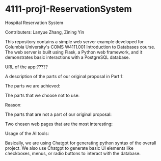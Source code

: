 # 4111-proj1-ReservationSystem

Hospital Reservation System

Contributers: Lanyue Zhang, Zining Yin

This repository contains a simple web server example developed for Columbia University's COMS W4111.001 Introduction to Databases course. The web server is built using Flask, a Python web framework, and it demonstrates basic interactions with a PostgreSQL database.

URL of the app:?????

A description of the parts of our original proposal in Part 1:

The parts we are achieved:

The parts that we choose not to use:

Reason:

The parts that are not a part of our original proposal:

Two chosen web pages that are the most interesting:



Usage of the AI tools:

Basically, we are using Chatgpt for generating python syntax of the overall project. We also use Chatgpt to generate basic UI elements like checkboxes, menus, or radio buttons to interact with the database. 






